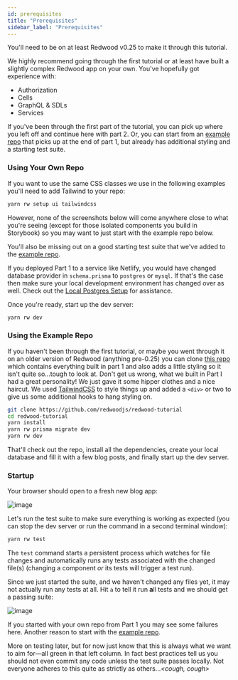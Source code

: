 ```yaml
---
id: prerequisites
title: "Prerequisites"
sidebar_label: "Prerequisites"
---
```


You'll need to be on at least Redwood v0.25 to make it through this tutorial.

We highly recommend going through the first tutorial or at least have built a slightly complex Redwood app on your own. You've hopefully got experience with:

* Authorization
* Cells
* GraphQL & SDLs
* Services

If you've been through the first part of the tutorial, you can pick up where you left off and continue here with part 2. Or, you can start from an [example repo](https://github.com/redwoodjs/redwood-tutorial) that picks up at the end of part 1, but already has additional styling and a starting test suite.

### Using Your Own Repo

If you want to use the same CSS classes we use in the following examples you'll need to add Tailwind to your repo:

```bash
yarn rw setup ui tailwindcss
```

However, none of the screenshots below will come anywhere close to what you're seeing (except for those isolated components you build in Storybook) so you may want to just start with the example repo below.

You'll also be missing out on a good starting test suite that we've added to the [example repo](https://github.com/redwoodjs/redwood-tutorial).

If you deployed Part 1 to a service like Netlify, you would have changed database provider in `schema.prisma` to `postgres` or `mysql`. If that's the case then make sure your local development environment has changed over as well. Check out the [Local Postgres Setup](https://redwoodjs.com/docs/local-postgres-setup) for assistance.

Once you're ready, start up the dev server:

```bash
yarn rw dev
```

### Using the Example Repo

If you haven't been through the first tutorial, or maybe you went through it on an older version of Redwood (anything pre-0.25) you can clone [this repo](https://github.com/redwoodjs/redwood-tutorial) which contains everything built in part 1 and also adds a little styling so it isn't quite so...tough to look at. Don't get us wrong, what we built in Part I had a great personality! We just gave it some hipper clothes and a nice haircut. We used [TailwindCSS](https://tailwindcss.com) to style things up and added a `<div>` or two to give us some additional hooks to hang styling on.

```bash
git clone https://github.com/redwoodjs/redwood-tutorial
cd redwood-tutorial
yarn install
yarn rw prisma migrate dev
yarn rw dev
```

That'll check out the repo, install all the dependencies, create your local database and fill it with a few blog posts, and finally start up the dev server.

### Startup

Your browser should open to a fresh new blog app:

![image](https://user-images.githubusercontent.com/300/101423176-54e93780-38ad-11eb-9230-ba8557764eb4.png)

Let's run the test suite to make sure everything is working as expected (you can stop the dev server or run the command in a second terminal window):

```bash
yarn rw test
```

The `test` command starts a persistent process which watches for file changes and automatically runs any tests associated with the changed file(s) (changing a component *or* its tests will trigger a test run).

Since we just started the suite, and we haven't changed any files yet, it may not actually run any tests at all. Hit `a` to tell it run **a**ll tests and we should get a passing suite:

![image](https://user-images.githubusercontent.com/300/96655360-21991c00-12f2-11eb-9394-c34c39b69f01.png)

If you started with your own repo from Part 1 you may see some failures here. Another reason to start with the [example repo](#using-the-example-repo).

More on testing later, but for now just know that this is always what we want to aim for—all green in that left column. In fact best practices tell us you should not even commit any code unless the test suite passes locally. Not everyone adheres to this quite as strictly as others...*&lt;cough, cough&gt;*

